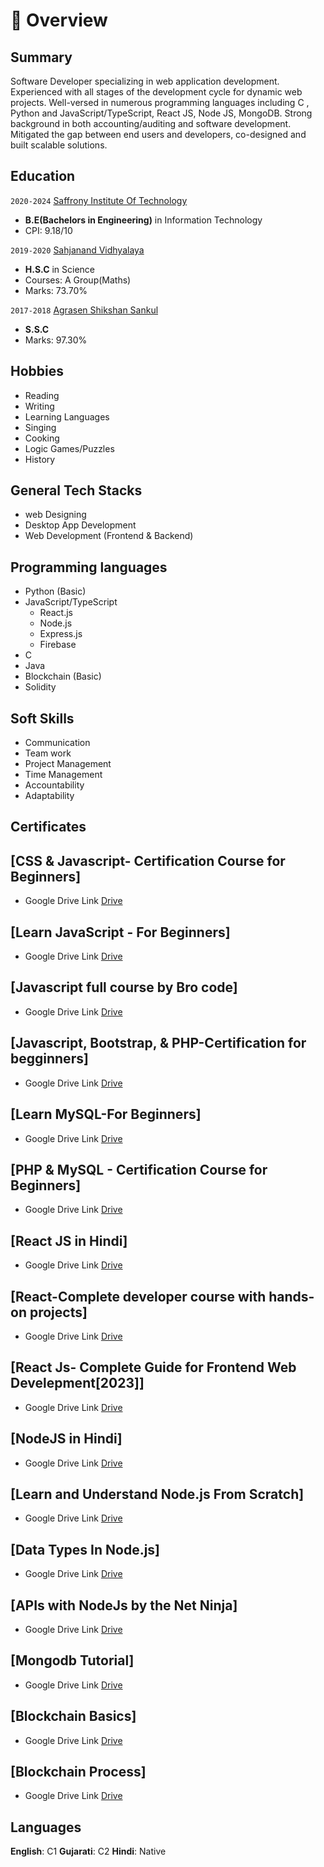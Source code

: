# 📖 Overview

## Summary

Software Developer specializing in web application development. Experienced with all stages of the development cycle for dynamic web projects. Well-versed in numerous programming languages including C , Python and JavaScript/TypeScript, React JS, Node JS, MongoDB. Strong background in both accounting/auditing and software development. Mitigated the gap between end users and developers, co-designed and built scalable solutions.

## Education
`2020-2024` [Saffrony Institute Of Technology](https://www.saffrony.ac.in/)
- **B.E(Bachelors in Engineering)** in Information Technology
- CPI: 9.18/10

`2019-2020` [Sahjanand Vidhyalaya](https://sahjanandvidhyalay.com/contact-us/)
- **H.S.C** in Science
- Courses: A Group(Maths)
- Marks: 73.70%

`2017-2018` [Agrasen Shikshan Sankul](https://www.helloindia.co/Ahmedabad/Shree-Agrasen-Shikshan-Sankul/Nava-Naroda)
- **S.S.C** 
- Marks: 97.30%

## Hobbies
- Reading
- Writing
- Learning Languages
- Singing
- Cooking
- Logic Games/Puzzles
- History

## General Tech Stacks
- web Designing
- Desktop App Development
- Web Development (Frontend & Backend)

## Programming languages
- Python (Basic)
- JavaScript/TypeScript
  - React.js
  - Node.js
  - Express.js
  - Firebase
- C
- Java
- Blockchain (Basic)
- Solidity

## Soft Skills
- Communication
- Team work
- Project Management
- Time Management
- Accountability
- Adaptability

## Certificates

## [CSS & Javascript- Certification Course for Beginners]
- Google Drive Link [Drive](https://drive.google.com/file/d/1eXGdjgBqxL-nc5Txhji4Wi4TyTowJLKA/view?usp=share_link)

## [Learn JavaScript - For Beginners]
- Google Drive Link [Drive](https://drive.google.com/file/d/1eKoKouFTj8X7wizQJuwTDJ30kQcPKSgY/view?usp=share_link)

## [Javascript full course by Bro code]
- Google Drive Link [Drive](https://drive.google.com/file/d/1ezZw8lP1l7TIpunrZ1Z0cE8WVVD0Y1e9/view?usp=share_link)

## [Javascript, Bootstrap, & PHP-Certification for begginners]
- Google Drive Link [Drive](https://drive.google.com/file/d/1eLBDxIONdV3MgblOlXAhjsiQv8tUMTs8/view?usp=share_link)

## [Learn MySQL-For Beginners]
- Google Drive Link [Drive](https://drive.google.com/file/d/1epdBWdwqEY8efK-tLQBuwlFZrzHeO_5Y/view?usp=share_link)

## [PHP & MySQL - Certification Course for Beginners]
- Google Drive Link [Drive](https://drive.google.com/file/d/1efiHPvBv--8zGCqAqYbGvayxsfKT2JEo/view?usp=share_link)

## [React JS in Hindi]
- Google Drive Link [Drive](https://drive.google.com/file/d/1fXc9LiJr37QdYPBonuO0ESSxamF1a8LQ/view?usp=share_link)

## [React-Complete developer course with hands-on projects]
- Google Drive Link [Drive](https://drive.google.com/file/d/1dKlJRNpA4cU6m_-sAkHGX5944GAOqRbq/view?usp=share_link)

## [React Js- Complete Guide for Frontend Web Develepment[2023]]
- Google Drive Link [Drive](https://drive.google.com/file/d/1d_54bFygNsrVLKwSQp6V7f2HE-xMeG1p/view?usp=share_link)

## [NodeJS in Hindi]
- Google Drive Link [Drive](https://drive.google.com/file/d/1ffpdOnbSd4qYYTC87-JQdH_NiqX56xwy/view?usp=share_link)

## [Learn and Understand Node.js From Scratch]
- Google Drive Link [Drive](https://drive.google.com/file/d/1cxoTzUJQGIOYRsysywxBzU9pa96rlaw2/view?usp=share_link)

## [Data Types In Node.js]
- Google Drive Link [Drive](https://drive.google.com/file/d/1cwF-CSj_KaoxT_0XspASbnmG9818gXVS/view?usp=share_link)

## [APIs with NodeJs by the Net Ninja]
- Google Drive Link [Drive](https://drive.google.com/file/d/1fIG26L-B27MT0bZ6TiFsaudYbxz7mHMv/view?usp=share_link)

## [Mongodb Tutorial]
- Google Drive Link [Drive](https://drive.google.com/file/d/1fbosyg_3TTBUYqONvyYQHlo-IN61pwXN/view?usp=share_link)

## [Blockchain Basics]
- Google Drive Link [Drive](https://drive.google.com/file/d/1fSmFWtmRwQGcVT-MZTPF8eo8Hz4Q_Ene/view?usp=share_link)

## [Blockchain Process]
- Google Drive Link [Drive](https://drive.google.com/file/d/1euCNl79hMjYOcjuVNIHJrzQGssbv1OHG/view?usp=share_link)

## Languages
**English**: C1
**Gujarati**: C2
**Hindi**: Native
